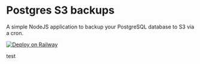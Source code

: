 # Postgres S3 backups

A simple NodeJS application to backup your PostgreSQL database to S3 via a cron.

[![Deploy on Railway](https://railway.app/button.svg)](https://railway.app/new/template/I4zGrH)

test
